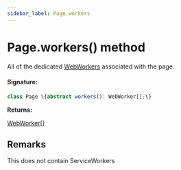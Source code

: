 ```yaml
---
sidebar_label: Page.workers
---
```


# Page.workers() method

All of the dedicated [WebWorkers](https://developer.mozilla.org/en-US/docs/Web/API/Web_Workers_API) associated with the page.

#### Signature:

```typescript
class Page \{abstract workers(): WebWorker[];\}
```

**Returns:**

[WebWorker](./puppeteer.webworker.md)\[\]

## Remarks

This does not contain ServiceWorkers
